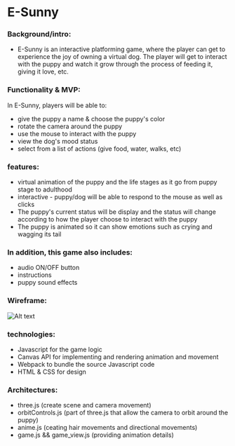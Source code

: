 # E-Sunny 

### Background/intro:

- E-Sunny is an interactive platforming game, where the player can get to experience the joy of owning a virtual dog. The player will get to interact with the puppy and watch it grow through the process of feeding it, giving it love, etc. 

### Functionality & MVP:
In E-Sunny, players will be able to:
- give the puppy a name & choose the puppy's color
- rotate the camera around the puppy 
- use the mouse to interact with the puppy 
- view the dog's mood status
- select from a list of actions (give food, water, walks, etc)

### features: 
- virtual animation of the puppy and the life stages as it go from puppy stage to adulthood
- interactive - puppy/dog will be able to respond to the mouse as well as clicks 
- The puppy's current status will be display and the status will change according to how the player choose to interact with the puppy
- The puppy is animated so it can show emotions such as crying and wagging its tail

### In addition, this game also includes:
- audio ON/OFF button
- instructions  
- puppy sound effects

### Wireframe: 
![Alt text](/relative/path/to/wireframe.png?raw=true "Sunny's wireframe")

### technologies:
- Javascript for the game logic 
- Canvas API for implementing and rendering animation and movement
- Webpack to bundle the source Javascript code 
- HTML & CSS for design 

### Architectures:
- three.js (create scene and camera movement)
- orbitControls.js (part of three.js that allow the camera to orbit around the puppy)
- anime.js (ceating hair movements and directional movements)
- game.js && game_view.js (providing animation details)
